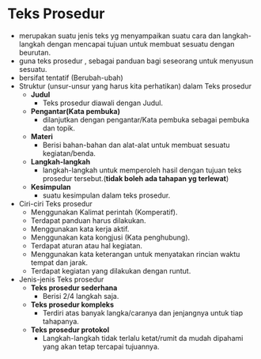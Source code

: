 # Teks Prosedur

- merupakan suatu jenis teks yg menyampaikan suatu cara dan langkah-langkah dengan mencapai tujuan untuk membuat sesuatu dengan beurutan.
- guna teks prosedur , sebagai panduan bagi seseorang untuk menyusun sesuatu.
- bersifat tentatif (Berubah-ubah)
- Struktur (unsur-unsur yang harus kita perhatikan) dalam Teks prosedur
	- **Judul**
		- Teks prosedur diawali dengan Judul.
	- **Pengantar(Kata pembuka)**
		- dilanjutkan dengan pengantar/Kata pembuka sebagai pembuka dan topik.
	- **Materi**
		- Berisi bahan-bahan dan alat-alat untuk membuat sesuatu kegiatan/benda.
	- **Langkah-langkah**
		- langkah-langkah untuk memperoleh hasil dengan tujuan teks prosedur tersebut.(**tidak boleh ada tahapan yg terlewat**)
	- **Kesimpulan**
		- suatu kesimpulan dalam teks prosedur.
- Ciri-ciri Teks prosedur
	- Menggunakan Kalimat perintah (Komperatif).
	- Terdapat panduan harus dilakukan.
	- Menggunakan kata kerja aktif.
	- Menggunakan kata kongjusi (Kata penghubung).
	- Terdapat aturan atau hal kegiatan.
	- Menggunakan kata keterangan untuk menyatakan rincian waktu tempat dan jarak.
	- Terdapat kegiatan yang dilakukan dengan runtut.
- Jenis-jenis Teks prosedur
	- **Teks prosedur sederhana**
		- Berisi 2/4 langkah saja.
	- **Teks prosedur kompleks**
		- Terdiri atas banyak langka/caranya dan jenjangnya untuk tiap tahapanya.
	- **Teks prosedur protokol**
		- Langkah-langkah tidak terlalu ketat/rumit da mudah dipahami yang akan tetap tercapai tujuannya.